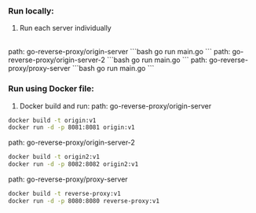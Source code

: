 ### Run locally:
1. Run each server individually
</br>
path: go-reverse-proxy/origin-server
```bash
go run main.go
```
path: go-reverse-proxy/origin-server-2
```bash
go run main.go
```
path: go-reverse-proxy/proxy-server
```bash
go run main.go
```

### Run using Docker file:
1. Docker build and run:
path: go-reverse-proxy/origin-server
```bash
docker build -t origin:v1
docker run -d -p 8081:8081 origin:v1
```
path: go-reverse-proxy/origin-server-2
```bash
docker build -t origin2:v1
docker run -d -p 8082:8082 origin2:v1
```
path: go-reverse-proxy/proxy-server
```bash
docker build -t reverse-proxy:v1
docker run -d -p 8080:8080 reverse-proxy:v1
```